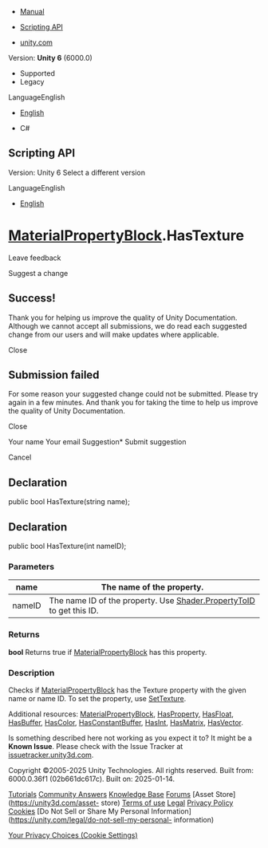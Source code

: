 [ ]()

  * [Manual](../Manual/index.html)
  * [Scripting API](../ScriptReference/index.html)

  * [unity.com](https://unity.com/)

Version: **Unity 6** (6000.0)

  * Supported
  * Legacy

LanguageEnglish

  * [English]()

  * C#

[ ](https://docs.unity3d.com)

## Scripting API

Version: Unity 6 Select a different version

LanguageEnglish

  * [English]()

#  [MaterialPropertyBlock](MaterialPropertyBlock.html).HasTexture

Leave feedback

Suggest a change

## Success!

Thank you for helping us improve the quality of Unity Documentation. Although
we cannot accept all submissions, we do read each suggested change from our
users and will make updates where applicable.

Close

## Submission failed

For some reason your suggested change could not be submitted. Please <a>try
again</a> in a few minutes. And thank you for taking the time to help us
improve the quality of Unity Documentation.

Close

Your name Your email Suggestion* Submit suggestion

Cancel

[ ]()

## Declaration

public bool HasTexture(string name);

## Declaration

public bool HasTexture(int nameID);

### Parameters

name | The name of the property.  
---|---  
nameID | The name ID of the property. Use [Shader.PropertyToID](Shader.PropertyToID.html) to get this ID.  
  
### Returns

**bool** Returns true if [MaterialPropertyBlock](MaterialPropertyBlock.html)
has this property.

### Description

Checks if [MaterialPropertyBlock](MaterialPropertyBlock.html) has the Texture
property with the given name or name ID. To set the property, use
[SetTexture](MaterialPropertyBlock.SetTexture.html).

Additional resources: [MaterialPropertyBlock](MaterialPropertyBlock.html),
[HasProperty](MaterialPropertyBlock.HasProperty.html),
[HasFloat](MaterialPropertyBlock.HasFloat.html),
[HasBuffer](MaterialPropertyBlock.HasBuffer.html),
[HasColor](MaterialPropertyBlock.HasColor.html),
[HasConstantBuffer](MaterialPropertyBlock.HasConstantBuffer.html),
[HasInt](MaterialPropertyBlock.HasInt.html),
[HasMatrix](MaterialPropertyBlock.HasMatrix.html),
[HasVector](MaterialPropertyBlock.HasVector.html).

Is something described here not working as you expect it to? It might be a
**Known Issue**. Please check with the Issue Tracker at
[issuetracker.unity3d.com](https://issuetracker.unity3d.com).

Copyright ©2005-2025 Unity Technologies. All rights reserved. Built from:
6000.0.36f1 (02b661dc617c). Built on: 2025-01-14.

[Tutorials](https://unity3d.com/learn) [Community
Answers](https://answers.unity3d.com) [Knowledge
Base](https://support.unity3d.com/hc/en-us)
[Forums](https://forum.unity3d.com) [Asset Store](https://unity3d.com/asset-
store) [Terms of use](https://docs.unity3d.com/Manual/TermsOfUse.html)
[Legal](https://unity.com/legal) [Privacy
Policy](https://unity.com/legal/privacy-policy)
[Cookies](https://unity.com/legal/cookie-policy) [Do Not Sell or Share My
Personal Information](https://unity.com/legal/do-not-sell-my-personal-
information)

[Your Privacy Choices (Cookie Settings)](javascript:void\(0\);)

